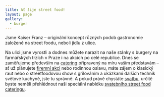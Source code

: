 ```yaml
---
title: Ať žije street food!
layout: page
gallery:
  - burger
---
```

Jsme Kaiser Franz – originální koncept různých podob gastronomie založené na street foodu, neboli jídlu z ulice.

Na ulici jsme vyrostli a dodnes můžete narazit na naše stánky s burgery na farmářských trzích v Praze i na akcích po celé republice. Dnes se zaměřujeme především na [catering](/catering) připravený na míru vašim představám – ať už plánujete [firemní akci](https://kaiserfranz.cz/catering/) nebo rodinnou oslavu, máte zájem o klasický raut nebo o streetfoodovou show s grilováním a ukázkami dalších technik světové kuchyně, jste tu správně. A pokud právě chystáte [svatbu](https://kaiserfranz.cz/svatebni-catering/), určitě byste neměli přehlédnout naši speciální nabídku [svatebního street food cateringu](/svatebni-catering/).